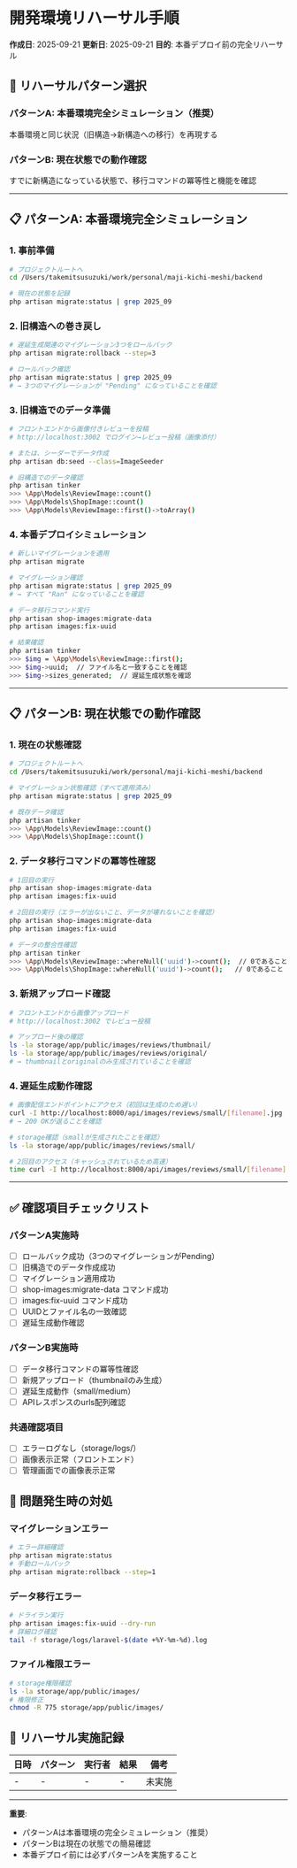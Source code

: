 # 開発環境リハーサル手順

**作成日**: 2025-09-21
**更新日**: 2025-09-21
**目的**: 本番デプロイ前の完全リハーサル

## 🎯 リハーサルパターン選択

### パターンA: 本番環境完全シミュレーション（推奨）
本番環境と同じ状況（旧構造→新構造への移行）を再現する

### パターンB: 現在状態での動作確認
すでに新構造になっている状態で、移行コマンドの冪等性と機能を確認

---

## 📋 パターンA: 本番環境完全シミュレーション

### 1. 事前準備

```bash
# プロジェクトルートへ
cd /Users/takemitsusuzuki/work/personal/maji-kichi-meshi/backend

# 現在の状態を記録
php artisan migrate:status | grep 2025_09
```

### 2. 旧構造への巻き戻し

```bash
# 遅延生成関連のマイグレーション3つをロールバック
php artisan migrate:rollback --step=3

# ロールバック確認
php artisan migrate:status | grep 2025_09
# → 3つのマイグレーションが "Pending" になっていることを確認
```

### 3. 旧構造でのデータ準備

```bash
# フロントエンドから画像付きレビューを投稿
# http://localhost:3002 でログイン→レビュー投稿（画像添付）

# または、シーダーでデータ作成
php artisan db:seed --class=ImageSeeder

# 旧構造でのデータ確認
php artisan tinker
>>> \App\Models\ReviewImage::count()
>>> \App\Models\ShopImage::count()
>>> \App\Models\ReviewImage::first()->toArray()
```

### 4. 本番デプロイシミュレーション

```bash
# 新しいマイグレーションを適用
php artisan migrate

# マイグレーション確認
php artisan migrate:status | grep 2025_09
# → すべて "Ran" になっていることを確認

# データ移行コマンド実行
php artisan shop-images:migrate-data
php artisan images:fix-uuid

# 結果確認
php artisan tinker
>>> $img = \App\Models\ReviewImage::first();
>>> $img->uuid;  // ファイル名と一致することを確認
>>> $img->sizes_generated;  // 遅延生成状態を確認
```

---

## 📋 パターンB: 現在状態での動作確認

### 1. 現在の状態確認

```bash
# プロジェクトルートへ
cd /Users/takemitsusuzuki/work/personal/maji-kichi-meshi/backend

# マイグレーション状態確認（すべて適用済み）
php artisan migrate:status | grep 2025_09

# 既存データ確認
php artisan tinker
>>> \App\Models\ReviewImage::count()
>>> \App\Models\ShopImage::count()
```

### 2. データ移行コマンドの冪等性確認

```bash
# 1回目の実行
php artisan shop-images:migrate-data
php artisan images:fix-uuid

# 2回目の実行（エラーが出ないこと、データが壊れないことを確認）
php artisan shop-images:migrate-data
php artisan images:fix-uuid

# データの整合性確認
php artisan tinker
>>> \App\Models\ReviewImage::whereNull('uuid')->count();  // 0であること
>>> \App\Models\ShopImage::whereNull('uuid')->count();   // 0であること
```

### 3. 新規アップロード確認

```bash
# フロントエンドから画像アップロード
# http://localhost:3002 でレビュー投稿

# アップロード後の確認
ls -la storage/app/public/images/reviews/thumbnail/
ls -la storage/app/public/images/reviews/original/
# → thumbnailとoriginalのみ生成されていることを確認
```

### 4. 遅延生成動作確認

```bash
# 画像配信エンドポイントにアクセス（初回は生成のため遅い）
curl -I http://localhost:8000/api/images/reviews/small/[filename].jpg
# → 200 OKが返ることを確認

# storage確認（smallが生成されたことを確認）
ls -la storage/app/public/images/reviews/small/

# 2回目のアクセス（キャッシュされているため高速）
time curl -I http://localhost:8000/api/images/reviews/small/[filename].jpg
```

---

## ✅ 確認項目チェックリスト

### パターンA実施時
- [ ] ロールバック成功（3つのマイグレーションがPending）
- [ ] 旧構造でのデータ作成成功
- [ ] マイグレーション適用成功
- [ ] shop-images:migrate-data コマンド成功
- [ ] images:fix-uuid コマンド成功
- [ ] UUIDとファイル名の一致確認
- [ ] 遅延生成動作確認

### パターンB実施時
- [ ] データ移行コマンドの冪等性確認
- [ ] 新規アップロード（thumbnailのみ生成）
- [ ] 遅延生成動作（small/medium）
- [ ] APIレスポンスのurls配列確認

### 共通確認項目
- [ ] エラーログなし（storage/logs/）
- [ ] 画像表示正常（フロントエンド）
- [ ] 管理画面での画像表示正常

## 🚨 問題発生時の対処

### マイグレーションエラー
```bash
# エラー詳細確認
php artisan migrate:status
# 手動ロールバック
php artisan migrate:rollback --step=1
```

### データ移行エラー
```bash
# ドライラン実行
php artisan images:fix-uuid --dry-run
# 詳細ログ確認
tail -f storage/logs/laravel-$(date +%Y-%m-%d).log
```

### ファイル権限エラー
```bash
# storage権限確認
ls -la storage/app/public/images/
# 権限修正
chmod -R 775 storage/app/public/images/
```

## 📝 リハーサル実施記録

| 日時 | パターン | 実行者 | 結果 | 備考 |
|------|----------|--------|------|------|
| - | - | - | - | 未実施 |

---

**重要**:
- パターンAは本番環境の完全シミュレーション（推奨）
- パターンBは現在の状態での簡易確認
- 本番デプロイ前には必ずパターンAを実施すること